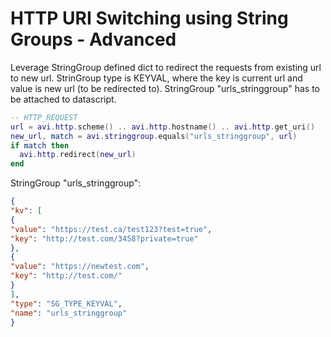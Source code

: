 # HTTP URI Switching using String Groups - Advanced

Leverage StringGroup defined dict to redirect the requests from existing url to new url. StrinGroup type is KEYVAL, where the key is current url and value is new url (to be redirected to). StringGroup "urls_stringgroup" has to be attached to datascript.

```lua
-- HTTP_REQUEST
url = avi.http.scheme() .. avi.http.hostname() .. avi.http.get_uri()
new_url, match = avi.stringgroup.equals("urls_stringgroup", url)
if match then
  avi.http.redirect(new_url)
end
```

StringGroup "urls_stringgroup":

```json
{
"kv": [
{
"value": "https://test.ca/test123?test=true",
"key": "http://test.com/3458?private=true"
},
{
"value": "https://newtest.com",
"key": "http://test.com/"
}
],
"type": "SG_TYPE_KEYVAL",
"name": "urls_stringgroup"
}
```